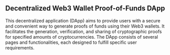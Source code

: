 ## Decentralized Web3 Wallet Proof-of-Funds DApp

This decentralized application (DApp) aims to provide users with a secure and convenient way to generate proofs of funds using their Web3 wallets. It facilitates the generation, verification, and sharing of cryptographic proofs for specified amounts of cryptocurrencies. The DApp consists of several pages and functionalities, each designed to fulfill specific user requirements.
